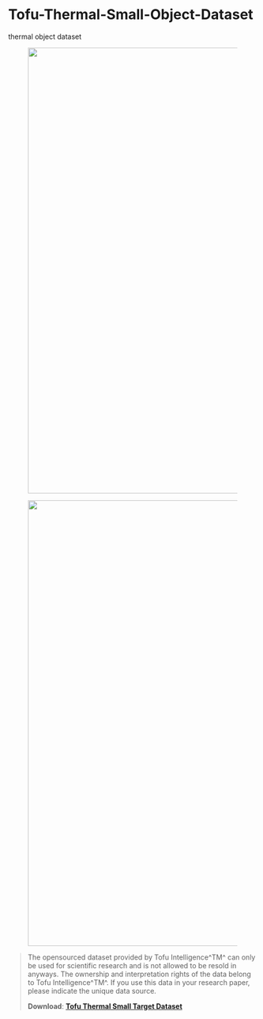 # Tofu-Thermal-Small-Object-Dataset
thermal object dataset

<center><figure><img src="https://resource-wangsu.helplook.net/docker_production/6nxkbc/article/GExGcZ/6708d5b14eb4d.jpg" alt="" width=900 ><figcaption></figcaption></figure></center>

<center><figure><img src="https://resource-wangsu.helplook.net/docker_production/4lnqex/article/IPzAr71G/676a5bd68761f.jpg" alt="" width=900 ><figcaption></figcaption></figure></center>

>The opensourced dataset provided by Tofu Intelligence^TM^  can only be used for scientific research and is not allowed to be resold in anyways. The ownership and interpretation rights of the data belong to Tofu Intelligence^TM^. If you use this data in your research paper, please indicate the unique data source.
>
>**Download**:
>[**Tofu Thermal Small Target Dataset<GoogleDrive>**](https://tofuai.helplook.com/docs/TPTD-Thermal-Point-Target-Dataset)

